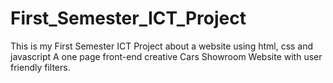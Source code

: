 # First_Semester_ICT_Project
This is my First Semester ICT Project about a website using html, css and javascript
A one page front-end creative Cars Showroom Website with user friendly filters.
